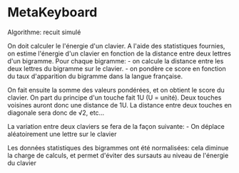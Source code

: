 #  MetaKeyboard

Algorithme: recuit simulé

On doit calculer le l'énergie d'un clavier.
A l'aide des statistiques fournies, on estime l'énergie d'un clavier en fonction de la distance entre deux lettres d'un bigramme.
Pour chaque bigramme:
	- on calcule la distance entre les deux lettres du bigramme sur le clavier.
	- on pondère ce score en fonction du taux d'apparition du bigramme dans la langue française.

On fait ensuite la somme des valeurs pondérées, et on obtient le score du clavier.
On part du principe d'un touche fait 1U (U = unité). Deux touches voisines auront donc une distance de 1U.
La distance entre deux touches en diagonale sera donc de √2, etc…

La variation entre deux claviers se fera de la façon suivante:
	- On déplace aléatoirement une lettre sur le clavier

Les données statistiques des bigrammes ont été normalisées: cela diminue la charge de calculs, et permet d'éviter des sursauts au niveau de l'énergie du clavier
